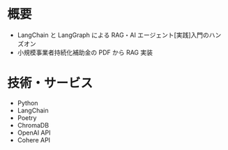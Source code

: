 # 概要

- LangChain と LangGraph による RAG・AI エージェント[実践]入門のハンズオン
- 小規模事業者持続化補助金の PDF から RAG 実装

# 技術・サービス

- Python
- LangChain
- Poetry
- ChromaDB
- OpenAI API
- Cohere API
